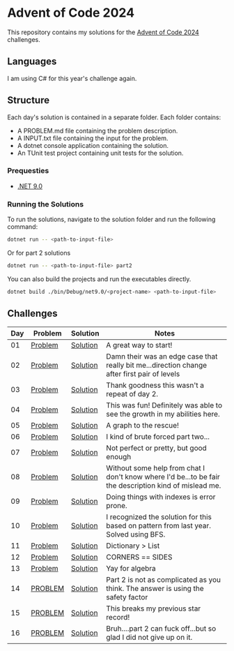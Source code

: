 # Advent of Code 2024

This repository contains my solutions for the [Advent of Code 2024](https://adventofcode.com/2024) challenges.

## Languages

I am using C# for this year's challenge again.

## Structure

Each day's solution is contained in a separate folder. Each folder contains:

- A PROBLEM.md file containing the problem description.
- A INPUT.txt file containing the input for the problem.
- A dotnet console application containing the solution.
- An TUnit test project containing unit tests for the solution.

### Prequesties

- [.NET 9.0](https://dotnet.microsoft.com/download/dotnet/9.0)

### Running the Solutions

To run the solutions, navigate to the solution folder and run the following command:

```bash
dotnet run -- <path-to-input-file>
```

Or for part 2 solutions

```bash
dotnet run -- <path-to-input-file> part2
```

You can also build the projects and run the executables directly.

```bash
dotnet build ./bin/Debug/net9.0/<project-name> <path-to-input-file>
```

## Challenges

| Day | Problem                    | Solution                               | Notes                                                                                                  |
|-----|----------------------------|----------------------------------------|--------------------------------------------------------------------------------------------------------|
| 01  | [Problem](./01/PROBLEM.md) | [Solution](./01/HistorianHysteria/)    | A great way to start!                                                                                  |
| 02  | [Problem](./02/PROBLEM.md) | [Solution](./02/RedNosedReports/)      | Damn their was an edge case that really bit me...direction change after first pair of levels           |
| 03  | [Problem](./03/PROBLEM.md) | [Solution](./03/MullItOver/)           | Thank goodness this wasn't a repeat of day 2.                                                          |
| 04  | [Problem](./04/PROBLEM.md) | [Solution](./04/CeresSearch/)          | This was fun! Definitely was able to see the growth in my abilities here.                              |
| 05  | [Problem](./05/PROBLEM.md) | [Solution](./05/PrintQueue/)           | A graph to the rescue!                                                                                 |
| 06  | [Problem](./06/PROBLEM.md) | [Solution](./06/GuardGallivant/)       | I kind of brute forced part two...                                                                     |
| 07  | [Problem](./07/PROBLEM.md) | [Solution](./07/BridgeRepair/)         | Not perfect or pretty, but good enough                                                                 |
| 08  | [Problem](./08/PROBLEM.md) | [Solution](./08/ResonantCollinearity/) | Without some help from chat I don't know where I'd be...to be fair the description kind of mislead me. |
| 09  | [Problem](./09/PROBLEM.md) | [Solution](./09/DiskFragmenter/)       | Doing things with indexes is error prone.                                                              |
| 10  | [Problem](./10/PROBLEM.md) | [Solution](./10/HoofIt/)               | I recognized the solution for this based on pattern from last year. Solved using BFS.                  |
| 11  | [Problem](./11/PROBLEM.md) | [Solution](./11/PlutonianPebbles/)     | Dictionary > List                                                                                      |
| 12  | [Problem](./12/PROBLEM.md) | [Solution](./12/GardenGroups/)         | CORNERS == SIDES                                                                                       |
| 13  | [Problem](./13/PROBLEM.md) | [Solution](./13/ClawContraption/)      | Yay for algebra                                                                                        |
| 14  | [PROBLEM](./14/PROBLEM.md) | [Solution](./14/RestroomRedoubt/)      | Part 2 is not as complicated as you think. The answer is using the safety factor                       |
| 15  | [PROBLEM](./15/PROBLEM.md) | [Solution](./15/WarehouseWoes/)        | This breaks my previous star record!                                                                   |
| 16  | [PROBLEM](./16/PROBLEM.md) | [Solution](./16/ReindeerMaze/)         | Bruh....part 2 can fuck off...but so glad I did not give up on it.                                     |
